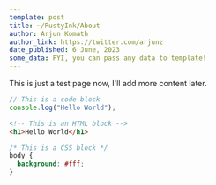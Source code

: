 ```yaml
---
template: post
title: ~/RustyInk/About
author: Arjun Komath
author_link: https://twitter.com/arjunz
date_published: 6 June, 2023
some_data: FYI, you can pass any data to template!
---
```


This is just a test page now, I'll add more content later.

```js
// This is a code block
console.log("Hello World");
```

```html
<!-- This is an HTML block -->
<h1>Hello World</h1>
```

```css
/* This is a CSS block */
body {
  background: #fff;
}
```
